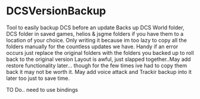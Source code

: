 # DCSVersionBackup
Tool to easily backup DCS before an update
Backs up DCS World folder, DCS folder in saved games, helios & jsgme folders if you have them to a location of your choice.
Only writing it because im too lazy to copy all the folders manually for the countless updates we have.
Handy if an error occurs just replace the original folders with the folders you backed up to roll back to the original version
Layout is awful, just slapped together..May add restore functionality later... though for the few times ive had to copy them back it may not be worth it. May add voice attack and Trackir backup into it later too just to save time.

TO Do.. 
need to use bindings
